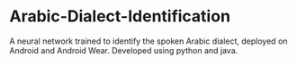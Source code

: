 # Arabic-Dialect-Identification
A neural network trained to identify the spoken Arabic dialect, deployed on Android and Android Wear. Developed using python and java.
